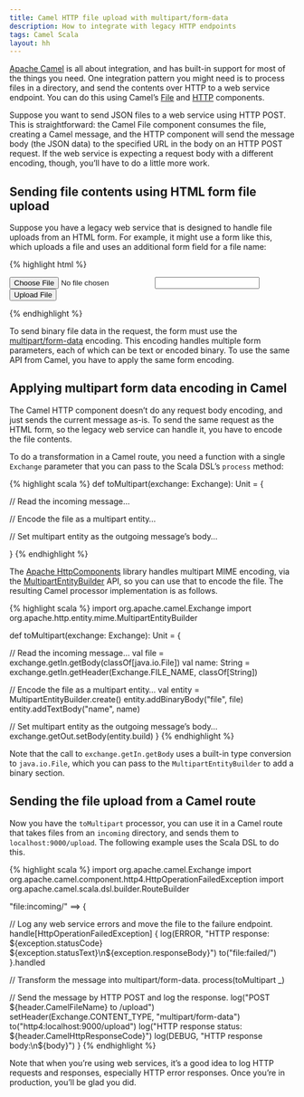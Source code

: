 ```yaml
---
title: Camel HTTP file upload with multipart/form-data
description: How to integrate with legacy HTTP endpoints
tags: Camel Scala
layout: hh
---
```


[Apache Camel](http://camel.apache.org) is all about integration, and has built-in support for most of the things you need. One integration pattern you might need is to process files in a directory, and send the contents over HTTP to a web service endpoint. You can do this using Camel’s [File](http://camel.apache.org/file2.html) and [HTTP](http://camel.apache.org/http4.html) components.

Suppose you want to send JSON files to a web service using HTTP POST. This is straightforward: the Camel File component consumes the file, creating a Camel message, and the HTTP component will send the message body (the JSON data) to the specified URL in the body on an HTTP POST request. If the web service is expecting a request body with a different encoding, though, you’ll have to do a little more work.

## Sending file contents using HTML form file upload

Suppose you have a legacy web service that is designed to handle file uploads from an HTML form. For example, it might use a form like this, which uploads a file and uses an additional form field for a file name:

{% highlight html %}
<form action="/upload" enctype="multipart/form-data">
  <input name="file" type="file">
  <input name="filename">
  <button>Upload File</button>
</form>
{% endhighlight %}

To send binary file data in the request, the form must use the [multipart/form-data](http://tools.ietf.org/html/rfc2388) encoding. This encoding handles multiple form parameters, each of which can be text or encoded binary. To use the same API from Camel, you have to apply the same form encoding.


##  Applying multipart form data encoding in Camel

The Camel HTTP component doesn’t do any request body encoding, and just sends the current message as-is. To send the same request as the HTML form, so the legacy web service can handle it, you have to encode the file contents.

To do a transformation in a Camel route, you need a function with a single `Exchange` parameter that you can pass to the Scala DSL’s `process` method:

{% highlight scala %}
def toMultipart(exchange: Exchange): Unit = {

  // Read the incoming message…
  
  // Encode the file as a multipart entity…

  // Set multipart entity as the outgoing message’s body…
  
}
{% endhighlight %}

The [Apache HttpComponents](https://hc.apache.org) library handles multipart MIME encoding, via the [MultipartEntityBuilder](https://hc.apache.org/httpcomponents-client-ga/httpmime/apidocs/org/apache/http/entity/mime/MultipartEntityBuilder.html) API, so you can use that to encode the file. The resulting Camel processor implementation is as follows.

{% highlight scala %}
import org.apache.camel.Exchange
import org.apache.http.entity.mime.MultipartEntityBuilder

def toMultipart(exchange: Exchange): Unit = {

  // Read the incoming message…
  val file = exchange.getIn.getBody(classOf[java.io.File])
  val name: String = exchange.getIn.getHeader(Exchange.FILE_NAME, classOf[String])

  // Encode the file as a multipart entity…
  val entity = MultipartEntityBuilder.create()
  entity.addBinaryBody("file", file)
  entity.addTextBody("name", name)

  // Set multipart entity as the outgoing message’s body…
  exchange.getOut.setBody(entity.build)
}
{% endhighlight %}

Note that the call to `exchange.getIn.getBody` uses a built-in type conversion to `java.io.File`, which you can pass to the `MultipartEntityBuilder` to add a binary section.


## Sending the file upload from a Camel route

Now you have the `toMultipart` processor, you can use it in a Camel route that takes files from an `incoming` directory, and sends them to `localhost:9000/upload`. The following example uses the Scala DSL to do this.

{% highlight scala %}
import org.apache.camel.Exchange
import org.apache.camel.component.http4.HttpOperationFailedException
import org.apache.camel.scala.dsl.builder.RouteBuilder

"file:incoming/" ==> {

  // Log any web service errors and move the file to the failure endpoint.
  handle[HttpOperationFailedException] {
    log(ERROR, "HTTP response: ${exception.statusCode} ${exception.statusText}\n${exception.responseBody}")
    to("file:failed/")
  }.handled

  // Transform the message into multipart/form-data.
  process(toMultipart _)

  // Send the message by HTTP POST and log the response.
  log("POST ${header.CamelFileName} to /upload")
  setHeader(Exchange.CONTENT_TYPE, "multipart/form-data")
  to("http4:localhost:9000/upload")
  log("HTTP response status: ${header.CamelHttpResponseCode}")
  log(DEBUG, "HTTP response body:\n${body}")
}
{% endhighlight %}

Note that when you’re using web services, it’s a good idea to log HTTP requests and responses, especially HTTP error responses. Once you’re in production, you’ll be glad you did.

